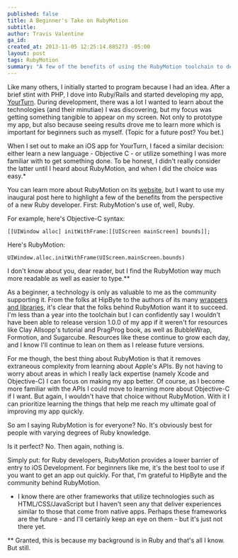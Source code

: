 ```yaml
---
published: false
title: A Beginner's Take on RubyMotion
subtitle:
author: Travis Valentine
ga_id:
created_at: 2013-11-05 12:25:14.885273 -05:00
layout: post
tags: RubyMotion
summary: "A few of the benefits of using the RubyMotion toolchain to develop iOS apps from a beginner's perspective."
---
```


Like many others, I initially started to program because I had an idea. After a brief stint with PHP, I dove into Ruby/Rails and started developing my app, [YourTurn](http://yourturn.org). During development, there was a  lot I wanted to learn about the technologies (and their minutiae) I was discovering, but my focus was getting something tangible to appear on my screen. Not only to prototype my app, but also because seeing results drove me to learn more which is important for beginners such as myself. (Topic for a future post? You bet.)

When I set out to make an iOS app for YourTurn, I faced a similar decision: either learn a new language - Objective C - or utilize something I was more familiar with to get something done. To be honest, I didn't really consider the latter until I heard about RubyMotion, and when I did the choice was easy.*

You can learn more about RubyMotion on its [website](http://www.rubymotion.com/), but I want to use my inaugural post here to highlight a few of the benefits from the perspective of a new Ruby developer. First: RubyMotion's use of, well, Ruby.

For example, here's Objective-C syntax:

    [[UIWindow alloc] initWithFrame:[[UIScreen mainScreen] bounds]];

Here's RubyMotion:

    UIWindow.alloc.initWithFrame(UIScreen.mainScreen.bounds)

I don't know about you, dear reader, but I find the RubyMotion way much more readable as well as easier to type.**

As a beginner, a technology is only as valuable to me as the community supporting it. From the folks at HipByte to the authors of its many [wrappers and libraries](http://rubymotion-wrappers.com/), it's clear that the folks behind RubyMotion want it to succeed. I'm less than a year into the toolchain but I can confidently say I wouldn't have been able to release version 1.0.0 of my app if it weren't for resources like Clay Allsopp's tutorial and PragProg book, as well as BubbleWrap, Formotion, and Sugarcube. Resources like these continue to grow each day, and I know I'll continue to lean on them as I release future versions.

For me though, the best thing about RubyMotion is that it removes extraneous complexity from learning about Apple's APIs. By not having to worry about areas in which I really lack expertise (namely Xcode and Objective-C) I can focus on making my app better. Of course, as I become more familiar with the APIs I could move to learning more about Objective-C if I want. But again, I wouldn't have that choice without RubyMotion. With it I can prioritize learning the things that help me reach my ultimate goal of improving my app quickly.

So am I saying RubyMotion is for everyone? No. It's obviously best for people with varying degrees of Ruby knowledge.

Is it perfect? No. Then again, nothing is.

Simply put: for Ruby developers, RubyMotion provides a lower barrier of entry to iOS Development. For beginners like me, it's the best tool to use if you want to get an app out quickly. For that, I'm grateful to HipByte and the community behind RubyMotion.

* I know there are other frameworks that utilize technologies such as HTML/CSS/JavaScript but I haven't seen any that deliver experiences similar to those that come from native apps. Perhaps these frameworks are the future - and I'll certainly keep an eye on them - but it's just not there yet.

** Granted, this is because my background is in Ruby and that's all I know. But still.